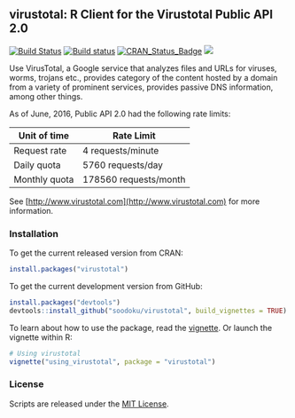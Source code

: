 ## virustotal: R Client for the Virustotal Public API 2.0

[![Build Status](https://travis-ci.org/soodoku/virustotal.svg?branch=master)](https://travis-ci.org/soodoku/virustotal)
[![Build status](https://ci.appveyor.com/api/projects/status/4aa0x74ggm51075o?svg=true)](https://ci.appveyor.com/project/soodoku/virustotal)
[![CRAN_Status_Badge](http://www.r-pkg.org/badges/version/virustotal)](http://cran.r-project.org/package=virustotal)
![](http://cranlogs.r-pkg.org/badges/grand-total/virustotal)

Use VirusTotal, a Google service that analyzes files and URLs for viruses, worms, trojans etc., provides category of the content hosted by a domain from a variety of prominent services, provides passive DNS information, among other things. 

As of June, 2016, Public API 2.0 had the following rate limits:

|  Unit of time | Rate Limit            |
| ------------- | --------------------- |
| Request rate  | 4 requests/minute     |
| Daily quota   | 5760 requests/day     |
| Monthly quota | 178560 requests/month |

See [http://www.virustotal.com](http://www.virustotal.com) for more information. 

### Installation

To get the current released version from CRAN:
```r
install.packages("virustotal")
```

To get the current development version from GitHub:

```r
install.packages("devtools")
devtools::install_github("soodoku/virustotal", build_vignettes = TRUE)
```

To learn about how to use the package, read the [vignette](vignettes/using_virustotal.md). Or launch the vignette within R:

```r
# Using virustotal
vignette("using_virustotal", package = "virustotal")
```

### License
Scripts are released under the [MIT License](https://opensource.org/licenses/MIT).
